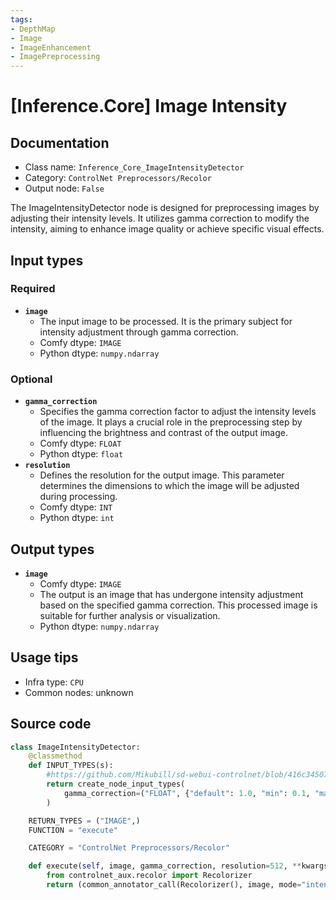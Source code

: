 ```yaml
---
tags:
- DepthMap
- Image
- ImageEnhancement
- ImagePreprocessing
---
```


# [Inference.Core] Image Intensity
## Documentation
- Class name: `Inference_Core_ImageIntensityDetector`
- Category: `ControlNet Preprocessors/Recolor`
- Output node: `False`

The ImageIntensityDetector node is designed for preprocessing images by adjusting their intensity levels. It utilizes gamma correction to modify the intensity, aiming to enhance image quality or achieve specific visual effects.
## Input types
### Required
- **`image`**
    - The input image to be processed. It is the primary subject for intensity adjustment through gamma correction.
    - Comfy dtype: `IMAGE`
    - Python dtype: `numpy.ndarray`
### Optional
- **`gamma_correction`**
    - Specifies the gamma correction factor to adjust the intensity levels of the image. It plays a crucial role in the preprocessing step by influencing the brightness and contrast of the output image.
    - Comfy dtype: `FLOAT`
    - Python dtype: `float`
- **`resolution`**
    - Defines the resolution for the output image. This parameter determines the dimensions to which the image will be adjusted during processing.
    - Comfy dtype: `INT`
    - Python dtype: `int`
## Output types
- **`image`**
    - Comfy dtype: `IMAGE`
    - The output is an image that has undergone intensity adjustment based on the specified gamma correction. This processed image is suitable for further analysis or visualization.
    - Python dtype: `numpy.ndarray`
## Usage tips
- Infra type: `CPU`
- Common nodes: unknown


## Source code
```python
class ImageIntensityDetector:
    @classmethod
    def INPUT_TYPES(s):
        #https://github.com/Mikubill/sd-webui-controlnet/blob/416c345072c9c2066101e225964e3986abe6945e/scripts/processor.py#L1229
        return create_node_input_types(
            gamma_correction=("FLOAT", {"default": 1.0, "min": 0.1, "max": 2.0, "step": 0.001})
        )

    RETURN_TYPES = ("IMAGE",)
    FUNCTION = "execute"

    CATEGORY = "ControlNet Preprocessors/Recolor"

    def execute(self, image, gamma_correction, resolution=512, **kwargs):
        from controlnet_aux.recolor import Recolorizer
        return (common_annotator_call(Recolorizer(), image, mode="intensity", gamma_correction=gamma_correction , resolution=resolution), )

```
